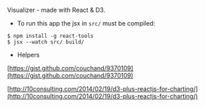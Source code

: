 Visualizer - made with React & D3.

* To run this app the jsx in `src/` must be compiled:

```
$ npm install -g react-tools
$ jsx --watch src/ build/
```

* Helpers

[https://gist.github.com/couchand/9370109](https://gist.github.com/couchand/9370109)

[http://10consulting.com/2014/02/19/d3-plus-reactjs-for-charting/](http://10consulting.com/2014/02/19/d3-plus-reactjs-for-charting/)
